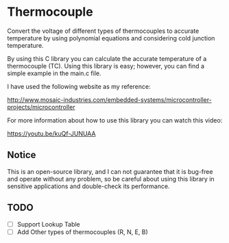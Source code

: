 # Thermocouple

Convert the voltage of different types of thermocouples to accurate temperature by using polynomial equations and considering cold junction temperature.

By using this C library you can calculate the accurate temperature of a thermocouple (TC). Using this library is easy; however, you can find a simple example in the main.c file.

I have used the following website as my reference:

<http://www.mosaic-industries.com/embedded-systems/microcontroller-projects/microcontroller>

For more information about how to use this library you can watch this video:

<https://youtu.be/kuQf-JUNUAA>

## Notice

This is an open-source library, and I can not guarantee that it is bug-free and operate without any problem, so be careful about using this library in sensitive applications and double-check its performance.

## TODO

- [ ] Support Lookup Table
- [ ] Add Other types of thermocouples (R, N, E, B)
